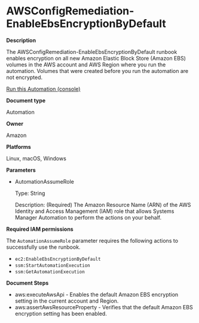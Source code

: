 # AWSConfigRemediation\-EnableEbsEncryptionByDefault<a name="automation-aws-enable-ebs-encryption"></a>

**Description**

The AWSConfigRemediation\-EnableEbsEncryptionByDefault runbook enables encryption on all new Amazon Elastic Block Store \(Amazon EBS\) volumes in the AWS account and AWS Region where you run the automation\. Volumes that were created before you run the automation are not encrypted\.

[Run this Automation \(console\)](https://console.aws.amazon.com/systems-manager/automation/execute/AWSConfigRemediation-EnableEbsEncryptionByDefault)

**Document type**

Automation

**Owner**

Amazon

**Platforms**

Linux, macOS, Windows

**Parameters**
+ AutomationAssumeRole

  Type: String

  Description: \(Required\) The Amazon Resource Name \(ARN\) of the AWS Identity and Access Management \(IAM\) role that allows Systems Manager Automation to perform the actions on your behalf\.

**Required IAM permissions**

The `AutomationAssumeRole` parameter requires the following actions to successfully use the runbook\.
+ `ec2:EnableEbsEncryptionByDefault`
+ `ssm:StartAutomationExecution`
+ `ssm:GetAutomationExecution`

**Document Steps**
+ aws:executeAwsApi \- Enables the default Amazon EBS encryption setting in the current account and Region\.
+ aws:assertAwsResourceProperty \- Verifies that the default Amazon EBS encryption setting has been enabled\.